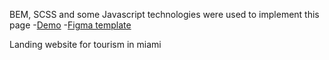 BEM, SCSS and some Javascript technologies were used to implement this page
-[Demo](https://enjsadman.github.io/Landing-Miami-places/)
-[Figma template](https://www.figma.com/file/nHz8bflIwJaWP3P99vKTH5/miami_home_new?node-id=16033%3A3)

Landing website for tourism in miami

